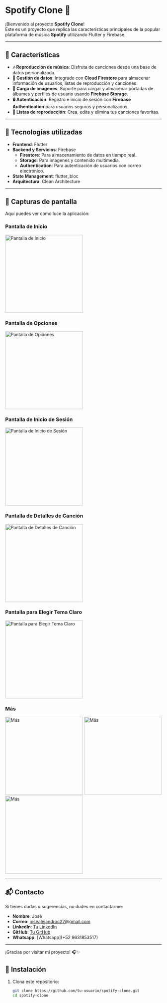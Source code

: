 # Spotify Clone 🎵

¡Bienvenido al proyecto **Spotify Clone**!  
Este es un proyecto que replica las características principales de la popular plataforma de música **Spotify** utilizando Flutter y Firebase.

---

## 🌟 Características

- **🎶 Reproducción de música**: Disfruta de canciones desde una base de datos personalizada.
- **📂 Gestión de datos**: Integrado con **Cloud Firestore** para almacenar información de usuarios, listas de reproducción y canciones.
- **📸 Carga de imágenes**: Soporte para cargar y almacenar portadas de álbumes y perfiles de usuario usando **Firebase Storage**.
- **🔒 Autenticación**: Registro e inicio de sesión con **Firebase Authentication** para usuarios seguros y personalizados.
- **🖤 Listas de reproducción**: Crea, edita y elimina tus canciones favoritas.

---

## 🚀 Tecnologías utilizadas

- **Frontend**: Flutter
- **Backend y Servicios**: Firebase
  - **Firestore**: Para almacenamiento de datos en tiempo real.
  - **Storage**: Para imágenes y contenido multimedia.
  - **Authentication**: Para autenticación de usuarios con correo electrónico.
- **State Management**: flutter_bloc
- **Arquitectura**: Clean Architecture


---

## 🎨 Capturas de pantalla

Aquí puedes ver cómo luce la aplicación:

### Pantalla de Inicio
<img src="/images/1.jpg" alt="Pantalla de Inicio" width="250">

### Pantalla de Opciones
<img src="/images/2.jpg" alt="Pantalla de Opciones" width="250">

### Pantalla de Inicio de Sesión
<img src="/images/3.jpg" alt="Pantalla de Inicio de Sesión" width="250">

### Pantalla de Detalles de Canción
<img src="/images/4.jpg" alt="Pantalla de Detalles de Canción" width="250">

### Pantalla para Elegir Tema Claro
<img src="/images/5.jpg" alt="Pantalla para Elegir Tema Claro" width="250">

### Más
<img src="/images/6.jpg" alt="Más" width="250">
<img src="/images/7.jpg" alt="Más" width="250">
<img src="/images/8.jpg" alt="Más" width="250">



---


## 📬 Contacto

Si tienes dudas o sugerencias, no dudes en contactarme:

- **Nombre**: José
- **Correo**: josealejandroc22@gmail.com
- **LinkedIn**: [Tu LinkedIn](https://www.linkedin.com/in/jos%C3%A9-alejandro-cruz-p%C3%A9rez-34694123a)
- **GitHub**: [Tu GitHub](https://github.com/joseAle19)
- **Whatsapp**: [Whatsapp](+52 9631853517)

---

¡Gracias por visitar mi proyecto! 🎧✨


## 🔧 Instalación

1. Clona este repositorio:
   ```bash
   git clone https://github.com/tu-usuario/spotify-clone.git
   cd spotify-clone
